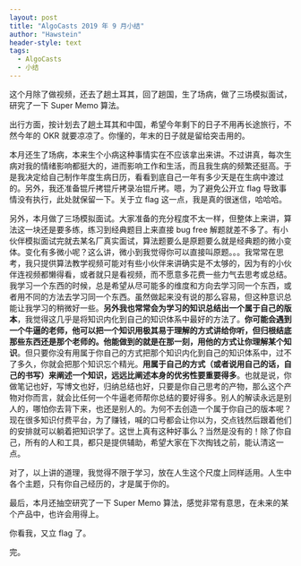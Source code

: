 ```yaml
---
layout: post
title: "AlgoCasts 2019 年 9 月小结"
author: "Hawstein"
header-style: text
tags:
  - AlgoCasts
  - 小结
---
```


这个月除了做视频，还去了趟土耳其，回了趟国，生了场病，做了三场模拟面试，研究了一下 Super Memo 算法。

出行方面，按计划去了趟土耳其和中国，希望今年剩下的日子不用再长途旅行，不然今年的 OKR 就要凉凉了。你懂的，年末的日子就是留给突击用的。

本月还生了场病，本来生个小病这种事情实在不应该拿出来讲。不过讲真，每次生病对我的情绪影响都挺大的，进而影响工作和生活，而且我生病的频繁还挺高。于是我决定给自己制作年度生病日历，看看到底自己一年有多少天是在生病中渡过的。另外，我还准备锟斤拷锟斤拷录冶锟斤拷。嗯，为了避免公开立 flag 导致事情没有执行，此处就保留一下。关于立 flag 这一点，我是真的很迷信，哈哈哈。

另外，本月做了三场模拟面试。大家准备的充分程度不太一样，但整体上来讲，算法这一块还是要多练，练习到经典题目上来直接 bug free 解题就差不多了。有小伙伴模拟面试完就去某名厂真实面试，算法题要么是原题要么就是经典题的微小变体。变化有多微小呢？这么讲，微小到我觉得你可以直接叫原题。。。我常常在思考，我只提供算法教学视频可能对有些小伙伴来讲确实是不太够的，因为有的小伙伴连视频都懒得看，或者就只是看视频，而不愿意多花费一些力气去思考或总结。我学习一个东西的时候，总是希望从尽可能多的维度和方向去学习同一个东西，或者用不同的方法去学习同一个东西。虽然做起来没有说的那么容易，但这种意识总能让我学习的稍微好一些。**另外我也常常会为学习的知识总结出一个属于自己的版本**，我觉得这几乎是将知识内化到自己的知识体系中最好的方法了。**你可能会遇到一个牛逼的老师，他可以把一个知识用极其易于理解的方式讲给你听，但归根结底那些东西还是那个老师的。他能做到的就是在那一刻，用他的方式让你理解某个知识**。但只要你没有用属于你自己的方式把那个知识内化到自己的知识体系中，过不了多久，你就会把那个知识忘个精光。**用属于自己的方式（或者说用自己的话，自己的书写）来阐述一个知识，远远比阐述本身的优劣性要重要得多**。也就是说，你做笔记也好，写博文也好，归纳总结也好，只要是你自己思考的产物，那么这个产物对你而言，就会比任何一个牛逼老师帮你总结的要好得多。别人的解读永远是别人的，哪怕你去背下来，也还是别人的。为何不去创造一个属于你自己的版本呢？现在很多知识付费平台，为了赚钱，喊的口号都会让你以为，交点钱然后跟着他们的安排就可以躺着把知识学了。这世上真有这种好事么？当然是没有的！除了你自己，所有的人和工具，都只是提供辅助，希望大家在下次掏钱之前，能认清这一点。

对了，以上讲的道理，我觉得不限于学习，放在人生这个尺度上同样适用。人生中各个主题，只有你自己经历的，才是属于你的。

最后，本月还抽空研究了一下 Super Memo 算法，感觉非常有意思，在未来的某个产品中，也许会用得上。

你看我，又立 flag 了。

完。
